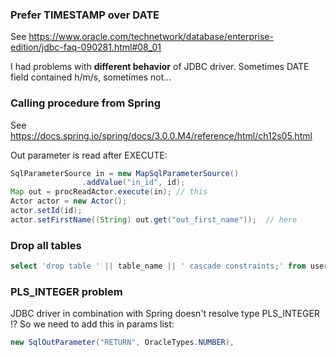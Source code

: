 ### Prefer TIMESTAMP over DATE
See https://www.oracle.com/technetwork/database/enterprise-edition/jdbc-faq-090281.html#08_01

I had problems with **different behavior** of JDBC driver. Sometimes DATE field contained h/m/s, sometimes not...

### Calling procedure from Spring

See https://docs.spring.io/spring/docs/3.0.0.M4/reference/html/ch12s05.html

Out parameter is read after EXECUTE:
```java
SqlParameterSource in = new MapSqlParameterSource()
                .addValue("in_id", id); 
Map out = procReadActor.execute(in); // this
Actor actor = new Actor();
actor.setId(id);
actor.setFirstName((String) out.get("out_first_name"));  // here
```

### Drop all tables
```sql
select 'drop table ' || table_name || ' cascade constraints;' from user_tables;
```

### PLS_INTEGER problem
JDBC driver in combination with Spring doesn't resolve type PLS_INTEGER !?
So we need to add this in params list:
```java
new SqlOutParameter("RETURN", OracleTypes.NUMBER),
```








